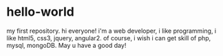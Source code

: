 # hello-world
my first repository.
hi everyone!
i'm a web developer, i like programming, i like html5, css3, jquery, angular2. of course, i wish i can get skill of php, mysql, mongoDB.
May u have a good day!
